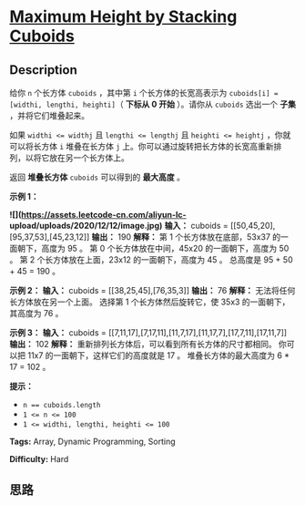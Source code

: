 # [Maximum Height by Stacking Cuboids ][title]

## Description

给你 `n` 个长方体 `cuboids` ，其中第 `i` 个长方体的长宽高表示为 `cuboids[i] = [widthi, lengthi,
heighti]`（ **下标从 0 开始** ）。请你从 `cuboids` 选出一个 **子集** ，并将它们堆叠起来。

如果 `widthi <= widthj` 且 `lengthi <= lengthj` 且 `heighti <= heightj` ，你就可以将长方体
`i` 堆叠在长方体 `j` 上。你可以通过旋转把长方体的长宽高重新排列，以将它放在另一个长方体上。

返回 **堆叠长方体** `cuboids` 可以得到的 **最大高度** 。

**示例 1：**

**![](https://assets.leetcode-cn.com/aliyun-lc-
upload/uploads/2020/12/12/image.jpg)**
            **输入：** cuboids = [[50,45,20],[95,37,53],[45,23,12]]    **输出：** 190    **解释：**    第 1 个长方体放在底部，53x37 的一面朝下，高度为 95 。    第 0 个长方体放在中间，45x20 的一面朝下，高度为 50 。    第 2 个长方体放在上面，23x12 的一面朝下，高度为 45 。    总高度是 95 + 50 + 45 = 190 。    

**示例 2：**
            **输入：** cuboids = [[38,25,45],[76,35,3]]    **输出：** 76    **解释：**    无法将任何长方体放在另一个上面。    选择第 1 个长方体然后旋转它，使 35x3 的一面朝下，其高度为 76 。    

**示例 3：**
            **输入：** cuboids = [[7,11,17],[7,17,11],[11,7,17],[11,17,7],[17,7,11],[17,11,7]]    **输出：** 102    **解释：**    重新排列长方体后，可以看到所有长方体的尺寸都相同。    你可以把 11x7 的一面朝下，这样它们的高度就是 17 。    堆叠长方体的最大高度为 6 * 17 = 102 。    

**提示：**

  * `n == cuboids.length`
  * `1 <= n <= 100`
  * `1 <= widthi, lengthi, heighti <= 100`


**Tags:** Array, Dynamic Programming, Sorting

**Difficulty:** Hard

## 思路

[title]: https://leetcode-cn.com/problems/maximum-height-by-stacking-cuboids
